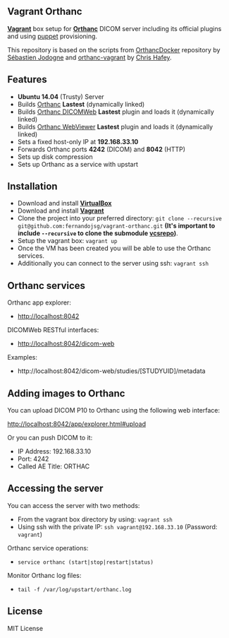 Vagrant Orthanc
---
**[Vagrant](https://www.vagrantup.com/)** box setup for **[Orthanc](http://www.orthanc-server.com/)** DICOM server including its official plugins and using [puppet](https://puppetlabs.com/) provisioning.

This repository is based on the scripts from [OrthancDocker](https://github.com/jodogne/OrthancDocker) repository by [Sébastien Jodogne](https://github.com/jodogne) and [orthanc-vagrant](https://github.com/chafey/orthanc-vagrant) by [Chris Hafey](https://github.com/chafey).

## Features

- **Ubuntu 14.04** (Trusty) Server
- Builds [Orthanc](http://www.orthanc-server.com/) **Lastest** (dynamically linked)
- Builds [Orthanc DICOMWeb](https://bitbucket.org/sjodogne/orthanc-dicomweb/overview) **Lastest** plugin and loads it (dynamically linked)
- Builds [Orthanc WebViewer](https://code.google.com/p/orthanc-webviewer/) **Lastest** plugin and loads it (dynamically linked)
- Sets a fixed host-only IP at **192.168.33.10**
- Forwards Orthanc ports **4242** (DICOM) and **8042** (HTTP)
- Sets up disk compression
- Sets up Orthanc as a service with upstart

## Installation

* Download and install **[VirtualBox](https://www.virtualbox.org/wiki/Downloads)**
* Download and install **[Vagrant](http://www.vagrantup.com/downloads.html)**
* Clone the project into your preferred directory: `git clone --recursive git@github.com:fernandojsg/vagrant-orthanc.git` **(It's important to include `--recursive` to clone the submodule [vcsrepo](https://github.com/puppetlabs/puppetlabs-vcsrepo))**.
* Setup the vagrant box: `vagrant up`
* Once the VM has been created you will be able to use the Orthanc services. 
* Additionally you can connect to the server using ssh: `vagrant ssh`

## Orthanc services

Orthanc app explorer:

- [http://localhost:8042](http://localhost:8042)

DICOMWeb RESTful interfaces:

- [http://localhost:8042/dicom-web](http://localhost:8042/dicom-web)

Examples:

- http://localhost:8042/dicom-web/studies/[STUDYUID]/metadata

## Adding images to Orthanc
You can upload DICOM P10 to Orthanc using the following web interface:

[http://localhost:8042/app/explorer.html#upload](http://localhost:8042/app/explorer.html#upload)

Or you can push DICOM to it:

- IP Address: 192.168.33.10
- Port: 4242
- Called AE Title: ORTHAC

## Accessing the server

You can access the server with two methods:

* From the vagrant box directory by using: `vagrant ssh` 
* Using ssh with the private IP: `ssh vagrant@192.168.33.10` (Password: `vagrant`)

Orthanc service operations:

* `service orthanc (start|stop|restart|status)`

Monitor Orthanc log files:

* `tail -f /var/log/upstart/orthanc.log`

## License

MIT License
